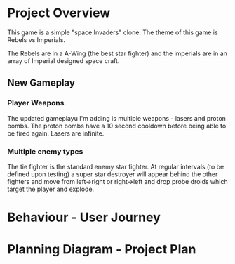 # Project Overview

This game is a simple "space Invaders" clone. The theme of this game is Rebels vs Imperials.

The Rebels are in a A-Wing (the best star fighter) and the imperials are in an array of Imperial designed space craft.

## New Gameplay

### Player Weapons

The updated gameplayu I'm adding is multiple weapons - lasers and proton bombs. The proton bombs have a 10 second cooldown before being able to be fired again. Lasers are infinite.

### Multiple enemy types

The tie fighter is the standard enemy star fighter. At regular intervals (to be defined upon testing) a super star destroyer will appear behind the other fighters and move from left->right or right->left and drop probe droids which target the player and explode.

# Behaviour - User Journey


# Planning Diagram - Project Plan